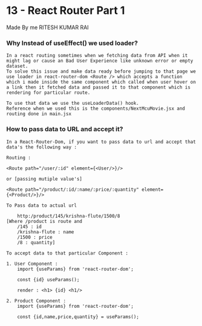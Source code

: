 # 13 - React Router Part 1

Made By me RITESH KUMAR RAI

### Why Instead of useEffect() we used loader?

    In a react routing sometimes when we fetching data from API when it might lag or cause an Bad User Experience like unknown error or empty dataset.
    To solve this issue and make data ready before jumping to that page we use loader in react-router-dom <Route /> which accepts a function which i made inside the same component which called when user hover on a link then it fetched data and passed it to that component which is rendering for particular route.
    
    To use that data we use the useLoaderData() hook.
    Reference when we used this is the components/NextMcuMovie.jsx and routing done in main.jsx

### How to pass data to URL and accept it? 
    In a React-Router-Dom, if you want to pass data to url and accept that data's the following way :

    Routing :

    <Route path="/user/:id" element={<User/>}/>

    or [passing mutiple value's]

    <Route path="/product/:id/:name/:price/:quantity" element={<Product/>}/>

    To Pass data to actual url

        http:/product/145/krishna-flute/1500/8
    [Where /product is route and 
        /145 : id
        /krishna-flute : name
        /1500 : price
        /8 : quantity]  

    To accept data to that particular Component :

    1. User Component :
        import {useParams} from 'react-router-dom';

        const {id} useParams();

        render : <h1> {id} <h1/>  

    2. Product Component :
        import {useParams} from 'react-router-dom';

        const {id,name,price,quantity} = useParams();
        
                 



